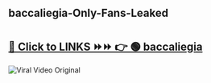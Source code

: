 
 ## baccaliegia-Only-Fans-Leaked

# <h2><a href="https://clipsfans.com/baccaliegia&ref=git">🔗 Click to LINKS ⏩⏩ 👉 🟢 baccaliegia </a></h2>

<a href="https://clipsfans.com/baccaliegia&ref=git" rel="nofollow" data-target="animated-image.originalLink"><img src="https://i.ibb.co.com/xMMVF88/686577567.gif" alt="Viral Video Original" style="max-width: 100%; display: inline-block;" data-target="animated-image.originalImage"></a>
